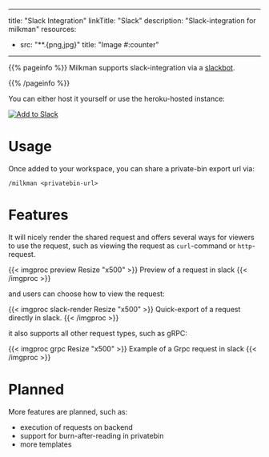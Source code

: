 
---
title: "Slack Integration"
linkTitle: "Slack"
description: "Slack-integration for milkman"
resources:
- src: "**.{png,jpg}"
  title: "Image #:counter"
---

{{% pageinfo %}}
Milkman supports slack-integration via a [slackbot](https://github.com/warmuuh/milkman-slack).

{{% /pageinfo %}}

You can either host it yourself or use the heroku-hosted instance:

[![Add to Slack](https://platform.slack-edge.com/img/add_to_slack.png)](https://milkman-slack.herokuapp.com/slack/oauth/start)

# Usage

Once added to your workspace, you can share a private-bin export url via:

```
/milkman <privatebin-url>
```

# Features

It will nicely render the shared request and offers several ways for viewers to use the request, 
such as viewing the request as `curl`-command or `http`-request.

{{< imgproc preview Resize "x500" >}}
Preview of a request in slack
{{< /imgproc >}}


and users can choose how to view the request:

{{< imgproc slack-render Resize "x500" >}}
Quick-export of a request directly in slack.
{{< /imgproc >}}


it also supports all other request types, such as gRPC:

{{< imgproc grpc Resize "x500" >}}
Example of a Grpc request in slack
{{< /imgproc >}}


# Planned

More features are planned, such as:

* execution of requests on backend
* support for burn-after-reading in privatebin
* more templates